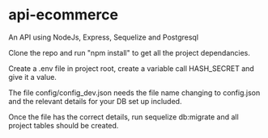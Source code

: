 # api-ecommerce
An API using NodeJs, Express, Sequelize and Postgresql

Clone the repo and run "npm install" to get all the project dependancies.

Create a .env file in project root, create a variable call HASH_SECRET and give it a value.

The file config/config_dev.json needs the file name changing to config.json and the relevant details for your DB set up included.

Once the file has the correct details, run sequelize db:migrate and all project tables should be created.